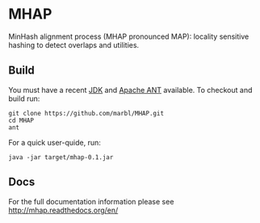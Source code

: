 # MHAP

MinHash alignment process (MHAP pronounced MAP): locality sensitive hashing to detect overlaps and utilities.

## Build

You must have a recent  [JDK](http://www.oracle.com/technetwork/java/javase/downloads/jdk7-downloads-1880260.html "JDK") and [Apache ANT](http://ant.apache.org/ "ANT") available. To checkout and build run:

    git clone https://github.com/marbl/MHAP.git
    cd MHAP
    ant
    
For a quick user-quide, run:

    java -jar target/mhap-0.1.jar

## Docs
For the full documentation information please see http://mhap.readthedocs.org/en/
